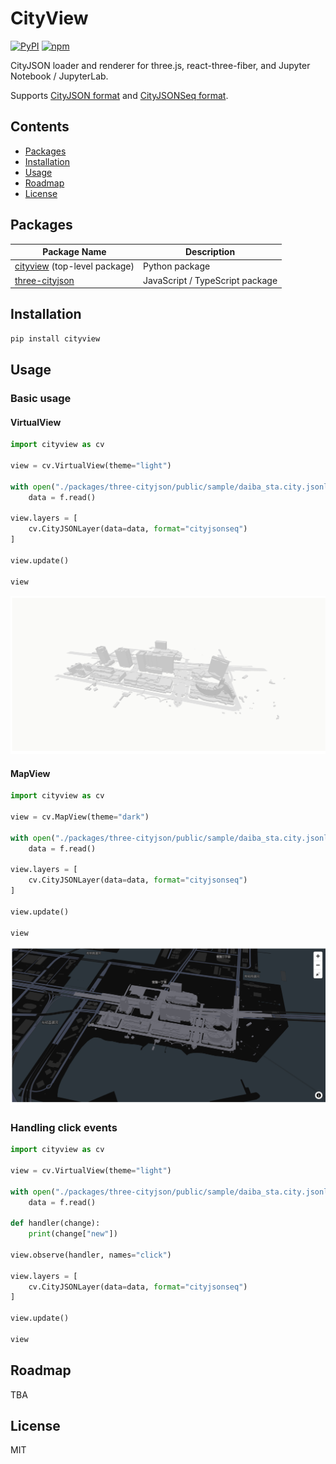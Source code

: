 # CityView

[![PyPI](https://img.shields.io/pypi/v/cityview.svg)](https://pypi.org/project/cityview/)
[![npm](https://img.shields.io/npm/v/three-cityjson)](https://www.npmjs.com/package/three-cityjson)

CityJSON loader and renderer for three.js, react-three-fiber, and Jupyter Notebook / JupyterLab.

Supports [CityJSON format](https://www.cityjson.org/) and [CityJSONSeq format](https://www.cityjson.org/cityjsonseq/).

## Contents

- [Packages](#packages)
- [Installation](#installation)
- [Usage](#usage)
- [Roadmap](#roadmap)
- [License](#license)

## Packages

|  Package Name  | Description |
|----------------|-------------|
| [cityview](https://github.com/ozekik/cityview) (top-level package) | Python package |
| [three-cityjson](https://github.com/ozekik/cityview/tree/master/packages/three-cityjson) | JavaScript / TypeScript package |

## Installation

```bash
pip install cityview
```

## Usage

### Basic usage

#### VirtualView

```python
import cityview as cv

view = cv.VirtualView(theme="light")

with open("./packages/three-cityjson/public/sample/daiba_sta.city.jsonl", "r") as f:
    data = f.read()

view.layers = [
    cv.CityJSONLayer(data=data, format="cityjsonseq")
]

view.update()

view
```

![VirtualView](./assets/virtualview-light-sshot_01.png)

#### MapView

```python
import cityview as cv

view = cv.MapView(theme="dark")

with open("./packages/three-cityjson/public/sample/daiba_sta.city.jsonl", "r") as f:
    data = f.read()

view.layers = [
    cv.CityJSONLayer(data=data, format="cityjsonseq")
]

view.update()

view
```

![VirtualView](./assets/mapview-dark-sshot_01.png)

### Handling click events

```python
import cityview as cv

view = cv.VirtualView(theme="light")

with open("./packages/three-cityjson/public/sample/daiba_sta.city.jsonl", "r") as f:
    data = f.read()

def handler(change):
    print(change["new"])

view.observe(handler, names="click")

view.layers = [
    cv.CityJSONLayer(data=data, format="cityjsonseq")
]

view.update()

view
```


## Roadmap

TBA

## License

MIT
